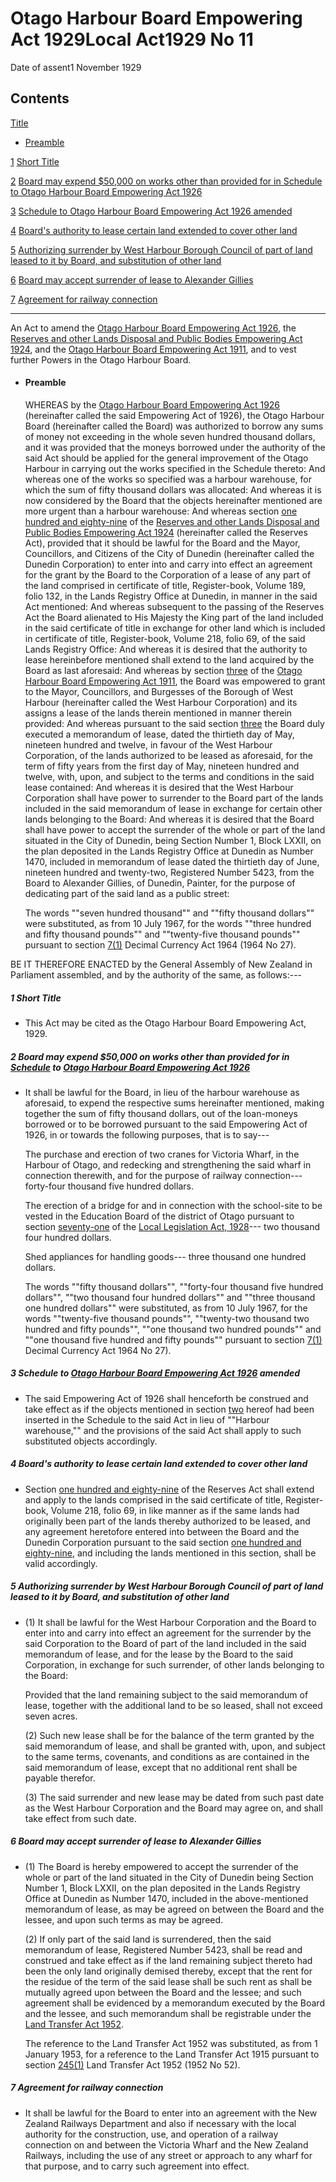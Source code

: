 # Otago Harbour Board Empowering Act 1929Local Act1929 No 11

Date of assent1 November 1929

## Contents

[Title][0]
    
*   [Preamble][1]

[1][2] [Short Title][2]

[2][3] [Board may expend $50,000 on works other than provided for in Schedule to Otago Harbour Board Empowering Act 1926][3]

[3][4] [Schedule to Otago Harbour Board Empowering Act 1926 amended][4]

[4][5] [Board's authority to lease certain land extended to cover other land][5]

[5][6] [Authorizing surrender by West Harbour Borough Council of part of land leased to it by Board, and substitution of other land][6]

[6][7] [Board may accept surrender of lease to Alexander Gillies][7]

[7][8] [Agreement for railway connection][8]

---

An Act to amend the [Otago Harbour Board Empowering Act 1926][9], the [Reserves and other Lands Disposal and Public Bodies Empowering Act 1924][10], and the [Otago Harbour Board Empowering Act 1911][11], and to vest further Powers in the Otago Harbour Board.
    
*   #### Preamble
    
    WHEREAS by the [Otago Harbour Board Empowering Act 1926][9] (hereinafter called the said Empowering Act of 1926), the Otago Harbour Board (hereinafter called the Board) was authorized to borrow any sums of money not exceeding in the whole seven hundred thousand dollars, and it was provided that the moneys borrowed under the authority of the said Act should be applied for the general improvement of the Otago Harbour in carrying out the works specified in the Schedule thereto: And whereas one of the works so specified was a harbour warehouse, for which the sum of fifty thousand dollars was allocated: And whereas it is now considered by the Board that the objects hereinafter mentioned are more urgent than a harbour warehouse: And whereas section [one hundred and eighty-nine][12] of the [Reserves and other Lands Disposal and Public Bodies Empowering Act 1924][10] (hereinafter called the Reserves Act), provided that it should be lawful for the Board and the Mayor, Councillors, and Citizens of the City of Dunedin (hereinafter called the Dunedin Corporation) to enter into and carry into effect an agreement for the grant by the Board to the Corporation of a lease of any part of the land comprised in certificate of title, Register-book, Volume 189, folio 132, in the Lands Registry Office at Dunedin, in manner in the said Act mentioned: And whereas subsequent to the passing of the Reserves Act the Board alienated to His Majesty the King part of the land included in the said certificate of title in exchange for other land which is included in certificate of title, Register-book, Volume 218, folio 69, of the said Lands Registry Office: And whereas it is desired that the authority to lease hereinbefore mentioned shall extend to the land acquired by the Board as last aforesaid: And whereas by section [three][13] of the [Otago Harbour Board Empowering Act 1911][11], the Board was empowered to grant to the Mayor, Councillors, and Burgesses of the Borough of West Harbour (hereinafter called the West Harbour Corporation) and its assigns a lease of the lands therein mentioned in manner therein provided: And whereas pursuant to the said section [three][13] the Board duly executed a memorandum of lease, dated the thirtieth day of May, nineteen hundred and twelve, in favour of the West Harbour Corporation, of the lands authorized to be leased as aforesaid, for the term of fifty years from the first day of May, nineteen hundred and twelve, with, upon, and subject to the terms and conditions in the said lease contained: And whereas it is desired that the West Harbour Corporation shall have power to surrender to the Board part of the lands included in the said memorandum of lease in exchange for certain other lands belonging to the Board: And whereas it is desired that the Board shall have power to accept the surrender of the whole or part of the land situated in the City of Dunedin, being Section Number 1, Block LXXII, on the plan deposited in the Lands Registry Office at Dunedin as Number 1470, included in memorandum of lease dated the thirtieth day of June, nineteen hundred and twenty-two, Registered Number 5423, from the Board to Alexander Gillies, of Dunedin, Painter, for the purpose of dedicating part of the said land as a public street:
    
    The words ""seven hundred thousand"" and ""fifty thousand dollars"" were substituted, as from 10 July 1967, for the words ""three hundred and fifty thousand pounds"" and ""twenty-five thousand pounds"" pursuant to section [7(1)][14] Decimal Currency Act 1964 (1964 No 27).

BE IT THEREFORE ENACTED by the General Assembly of New Zealand in Parliament assembled, and by the authority of the same, as follows:---

##### 1 Short Title
    
*   This Act may be cited as the Otago Harbour Board Empowering Act, 1929\.

##### 2 Board may expend $50,000 on works other than provided for in [Schedule][15] to [Otago Harbour Board Empowering Act 1926][9]
    
*   It shall be lawful for the Board, in lieu of the harbour warehouse as aforesaid, to expend the respective sums hereinafter mentioned, making together the sum of fifty thousand dollars, out of the loan-moneys borrowed or to be borrowed pursuant to the said Empowering Act of 1926, in or towards the following purposes, that is to say---
    
    The purchase and erection of two cranes for Victoria Wharf, in the Harbour of Otago, and redecking and strengthening the said wharf in connection therewith, and for the purpose of railway connection--- forty-four thousand five hundred dollars.
    
    The erection of a bridge for and in connection with the school-site to be vested in the Education Board of the district of Otago pursuant to section [seventy-one][16] of the [Local Legislation Act, 1928][17]--- two thousand four hundred dollars.
    
    Shed appliances for handling goods--- three thousand one hundred dollars.
    
    The words ""fifty thousand dollars"", ""forty-four thousand five hundred dollars"", ""two thousand four hundred dollars"" and ""three thousand one hundred dollars"" were substituted, as from 10 July 1967, for the words ""twenty-five thousand pounds"", ""twenty-two thousand two hundred and fifty pounds"", ""one thousand two hundred pounds"" and ""one thousand five hundred and fifty pounds"" pursuant to section [7(1)][14] Decimal Currency Act 1964 No 27).

##### 3 Schedule to [Otago Harbour Board Empowering Act 1926][9] amended
    
*   The said Empowering Act of 1926 shall henceforth be construed and take effect as if the objects mentioned in section [two][3] hereof had been inserted in the Schedule to the said Act in lieu of ""Harbour warehouse,"" and the provisions of the said Act shall apply to such substituted objects accordingly.

##### 4 Board's authority to lease certain land extended to cover other land
    
*   Section [one hundred and eighty-nine][12] of the Reserves Act shall extend and apply to the lands comprised in the said certificate of title, Register-book, Volume 218, folio 69, in like manner as if the same lands had originally been part of the lands thereby authorized to be leased, and any agreement heretofore entered into between the Board and the Dunedin Corporation pursuant to the said section [one hundred and eighty-nine][12], and including the lands mentioned in this section, shall be valid accordingly.

##### 5 Authorizing surrender by West Harbour Borough Council of part of land leased to it by Board, and substitution of other land
    
*   (1) It shall be lawful for the West Harbour Corporation and the Board to enter into and carry into effect an agreement for the surrender by the said Corporation to the Board of part of the land included in the said memorandum of lease, and for the lease by the Board to the said Corporation, in exchange for such surrender, of other lands belonging to the Board:
    
    Provided that the land remaining subject to the said memorandum of lease, together with the additional land to be so leased, shall not exceed seven acres.
    
    (2) Such new lease shall be for the balance of the term granted by the said memorandum of lease, and shall be granted with, upon, and subject to the same terms, covenants, and conditions as are contained in the said memorandum of lease, except that no additional rent shall be payable therefor.
    
    (3) The said surrender and new lease may be dated from such past date as the West Harbour Corporation and the Board may agree on, and shall take effect from such date.

##### 6 Board may accept surrender of lease to Alexander Gillies
    
*   (1) The Board is hereby empowered to accept the surrender of the whole or part of the land situated in the City of Dunedin being Section Number 1, Block LXXII, on the plan deposited in the Lands Registry Office at Dunedin as Number 1470, included in the above-mentioned memorandum of lease, as may be agreed on between the Board and the lessee, and upon such terms as may be agreed.
    
    (2) If only part of the said land is surrendered, then the said memorandum of lease, Registered Number 5423, shall be read and construed and take effect as if the land remaining subject thereto had been the only land originally demised thereby, except that the rent for the residue of the term of the said lease shall be such rent as shall be mutually agreed upon between the Board and the lessee; and such agreement shall be evidenced by a memorandum executed by the Board and the lessee, and such memorandum shall be registrable under the [Land Transfer Act 1952][18].
    
    The reference to the Land Transfer Act 1952 was substituted, as from 1 January 1953, for a reference to the Land Transfer Act 1915 pursuant to section [245(1)][19] Land Transfer Act 1952 (1952 No 52).

##### 7 Agreement for railway connection
    
*   It shall be lawful for the Board to enter into an agreement with the New Zealand Railways Department and also if necessary with the local authority for the construction, use, and operation of a railway connection on and between the Victoria Wharf and the New Zealand Railways, including the use of any street or approach to any wharf for that purpose, and to carry such agreement into effect.



[0]: http://www.legislation.govt.nz/act/local/1929/0011/latest/whole.html#DLM46588
[1]: http://www.legislation.govt.nz/act/local/1929/0011/latest/whole.html#DLM46589
[2]: http://www.legislation.govt.nz/act/local/1929/0011/latest/whole.html#DLM46593
[3]: http://www.legislation.govt.nz/act/local/1929/0011/latest/whole.html#DLM46594
[4]: http://www.legislation.govt.nz/act/local/1929/0011/latest/whole.html#DLM46596
[5]: http://www.legislation.govt.nz/act/local/1929/0011/latest/whole.html#DLM46597
[6]: http://www.legislation.govt.nz/act/local/1929/0011/latest/whole.html#DLM46598
[7]: http://www.legislation.govt.nz/act/local/1929/0011/latest/whole.html#DLM46599
[8]: http://www.legislation.govt.nz/act/local/1929/0011/latest/whole.html#DLM47001
[9]: http://www.legislation.govt.nz/act/local/1929/0011/latest/link.aspx?id=DLM44559
[10]: http://www.legislation.govt.nz/act/local/1929/0011/latest/link.aspx?id=DLM198412
[11]: http://www.legislation.govt.nz/act/local/1929/0011/latest/link.aspx?id=DLM37600
[12]: http://www.legislation.govt.nz/act/local/1929/0011/latest/link.aspx?id=DLM199565
[13]: http://www.legislation.govt.nz/act/local/1929/0011/latest/link.aspx?id=DLM37608
[14]: http://www.legislation.govt.nz/act/local/1929/0011/latest/link.aspx?id=DLM351265
[15]: http://www.legislation.govt.nz/act/local/1929/0011/latest/link.aspx?id=DLM44584
[16]: http://www.legislation.govt.nz/act/local/1929/0011/latest/link.aspx?id=DLM207092
[17]: http://www.legislation.govt.nz/act/local/1929/0011/latest/link.aspx?id=DLM206344
[18]: http://www.legislation.govt.nz/act/local/1929/0011/latest/link.aspx?id=DLM269031
[19]: http://www.legislation.govt.nz/act/local/1929/0011/latest/link.aspx?id=DLM272483